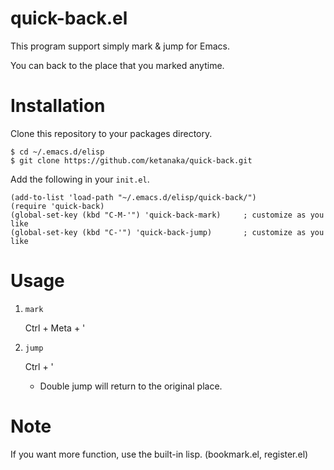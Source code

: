 quick-back.el
========

This program support simply mark & jump for Emacs.

You can back to the place that you marked anytime.

# Installation

Clone this repository to your packages directory.

    $ cd ~/.emacs.d/elisp
    $ git clone https://github.com/ketanaka/quick-back.git

Add the following in your `init.el`.

    (add-to-list 'load-path "~/.emacs.d/elisp/quick-back/")
    (require 'quick-back)
    (global-set-key (kbd "C-M-'") 'quick-back-mark)     ; customize as you like
    (global-set-key (kbd "C-'") 'quick-back-jump)       ; customize as you like

# Usage

1. `mark`

    Ctrl + Meta + '

2. `jump`

    Ctrl + '

    * Double jump will return to the original place.

# Note

If you want more function, use the built-in lisp.  (bookmark.el, register.el)
